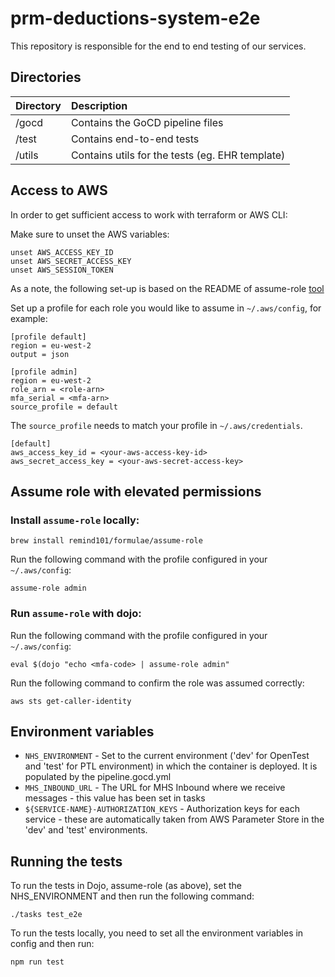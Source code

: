 # prm-deductions-system-e2e

This repository is responsible for the end to end testing of our services.

## Directories

| Directory         | Description                                       |
| :---------------- | :------------------------------------------------ |
| /gocd             | Contains the GoCD pipeline files                  |
| /test             | Contains end-to-end tests                         |
| /utils            | Contains utils for the tests (eg. EHR template)   |


## Access to AWS

In order to get sufficient access to work with terraform or AWS CLI:

Make sure to unset the AWS variables:
```
unset AWS_ACCESS_KEY_ID
unset AWS_SECRET_ACCESS_KEY
unset AWS_SESSION_TOKEN
```

As a note, the following set-up is based on the README of assume-role [tool](https://github.com/remind101/assume-role)

Set up a profile for each role you would like to assume in `~/.aws/config`, for example:

```
[profile default]
region = eu-west-2
output = json

[profile admin]
region = eu-west-2
role_arn = <role-arn>
mfa_serial = <mfa-arn>
source_profile = default
```

The `source_profile` needs to match your profile in `~/.aws/credentials`.
```
[default]
aws_access_key_id = <your-aws-access-key-id>
aws_secret_access_key = <your-aws-secret-access-key>
```

## Assume role with elevated permissions 

### Install `assume-role` locally:
`brew install remind101/formulae/assume-role`

Run the following command with the profile configured in your `~/.aws/config`:

`assume-role admin`

### Run `assume-role` with dojo:
Run the following command with the profile configured in your `~/.aws/config`:

`eval $(dojo "echo <mfa-code> | assume-role admin"`

Run the following command to confirm the role was assumed correctly:

`aws sts get-caller-identity`

## Environment variables

- `NHS_ENVIRONMENT` - Set to the current environment ('dev' for OpenTest and 'test' for PTL environment) in which the container is deployed. It is populated by the pipeline.gocd.yml
- `MHS_INBOUND_URL` - The URL for MHS Inbound where we receive messages - this value has been set in tasks
- `${SERVICE-NAME}-AUTHORIZATION_KEYS` - Authorization keys for each service - these are automatically taken from AWS Parameter Store in the 'dev' and 'test' environments.

## Running the tests

To run the tests in Dojo, assume-role (as above), set the NHS_ENVIRONMENT and then run the following command:

`./tasks test_e2e`

To run the tests locally, you need to set all the environment variables in config and then run:

`npm run test`




